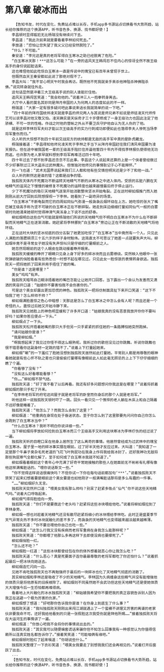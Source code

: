 # 第八章 破冰而出
        【告知书友，时代在变化，免费站点难以长存，手机app多书源站点切换看书大势所趋，站长给你推荐的这个换源APP，听书音色多、换源、找书都好使！】
       李昌顿时显得尴尬无比杨瑞没有继续问下去。
       李昌道：“我此次前来就是要看着李林如何死去。”
       李放道：“恐怕让您失望了我义父已经安然脱险了。”
       “什么？不可能。”
       秦安道：“李兄这是真的老将军得白玉寒冰之助已经脱离了危险。”
       “白玉寒冰天那！***这怎么可能？”在一旁的追风天王韩闯忍不住内心的惊讶全然不故王级高手的身份说起脏话来。
       这也难怪他如此吃惊白玉寒冰一直是传说中的瑰宝已有百年未曾现于世上。
       但既然血天王秦安都如此说了那绝对假不了。
       李昌大叫：“我不甘心明天午时我会再访。既然他不死我就亲手来杀他神阻杀神佛阻杀佛。”说完转身就往外走。
       这句话显然是冲着三大王级高手说的别人谁能拦住他。
       追风天王韩闯苦笑道：“我会劝他的。”说着冲三人一抱拳转身离去。
       大厅中人看的莫名其妙同是拜月帝国的人为何两人的态度如此的不一样。
       杨瑞道：“大家一定有很多疑问吧此事说来话长我就简单的说一下吧。”
       “四十年前的拜月国统帅凌天就是李昌的师兄两人与其说是师兄弟不如说是师徒凌天代师传艺可以说李昌对他又敬又怕。凌天确实是天纵奇才三十岁便修成了一身王级功力也因此注定了他骄横、不可一世的性格。作战之时他的营帐之外从不要卫兵守护他自认为无人伤的了他。
       就是这样李林将军夫妇才能以次王级高手的实力行刺成功即便如此也落得李夫人惨死当场李将军重伤而归。”
       众人听的大惊想不到四十年前交战双方的统帅都是无敌的高手军中真的是卧虎藏龙。
       杨瑞接着道：“李昌得知他师兄凌天死于李林之手当下从拜月帝国赶往我们清风帝国要为凌天报仇。但在途中被我国老一辈的王级高手阻拦住并逼他誓四十年内不得找李林报仇使得他无功而返。也许那为老人家早就料想到李将军再难活过四十年吧。
       四十年过去了想不到李昌还念念不忘此事。李昌这个人说起来还算的上是一个侠者曾经做过不少好事除过江洋大盗杀过武林魔头。但惟独对他师兄的事情耿记于心不能释怀。”
       刘一飞也道：“武术无国界说起来我们三人都和他有些交情但明天还是少不了和他一战。”
       众人听的默然这是谁的错？这都是战争的错。
       独孤败天体内不死魔功不断运转天地精气不断的从寒冰之中进入体内。受损的五脏六腑在天地精气的滋润之下慢慢的被修复不死魔功的运转度也越来越慢最后终于停止运行。
       少了不死魔功的吸引天地精气逐渐开始消散整块坚冰开始龟裂。正在这时柳如烟推门而入她刚刚从前大厅回到后院想探视一下李林。她看到了一副奇异的场景。
       “白玉寒冰”不断龟裂而它的四周如同仙气弥漫一般袅袅云烟环绕在上方。她吃惊的张大了嘴巴被王级高手称为坚不可破的白玉寒冰正在不断碎裂。她走到床边细细打量如同仙气一般的白雾顿时向她涌来她顿时觉得神清气爽浑身上下说不出的舒泰。
       柳如烟明白这些白气可能就是杨瑞他们所说的天地精气但不明白白玉寒冰不为什么在不断碎裂而天地精气正在逐渐消散。她赶紧将李林挪到“白玉寒冰”旁边让正在不断消散的天地精气将他环绕。
       正在这时大块的坚冰彻底的四分五裂了她更加吃惊了“白玉寒冰”当中竟然有一个人。只见此人满脸的落腮胡须三十五六岁的样子身材魁伟。这简直太不可思议了她差一点就要失声大叫。柳如烟毕竟不是寻常女子她没有失声惊叫只是仔细的打量眼前之人。
       她忽然现眼前的这个人眼皮在跳动接着睁开眼来。
       独孤败天缓缓的睁开了眼睛只见身上身下好多的碎冰块而且云雾缭绕。突然映入他眼中一张吹弹欲破的俏脸看着有些熟悉但一时想不起在哪见过。只见此女一脸惊骇的表情转身欲逃。独孤败天一把将她抓了回来并用手捂住了她的嘴。
       “你是谁？这是哪里？”
       美女“呜呜”有声。
       独孤败天暗骂自己糊涂捂着她的嘴巴怎能让让她开口回答。当下露出一个自认为友善而又潇洒的笑容开口道：“姑娘你不要害怕我不会伤害你的。”
       可是这个美女却露出更加恐慌的神色。独孤败天一把将仿制面具扯下来开口笑道：“这下不怕我了吧？怎么样帅不帅？”
       柳如烟满脸震惊之色心中暗想：天那这是怎么了白玉寒冰之中怎么会有人呢？而且还是一个奇怪的人。震惊过后她又开始冷静下来。
       独孤败天见她脸上的神色明显缓和了许多开口道：“姑娘我真的没有恶意我放开你你不要叫好吗？如果你答应便点一下头。”
       柳如烟点了一下头。
       独孤败天松开捂着她嘴的那只大手但另一只手紧紧的抓住她的一条胳膊怕她突然跑掉。
       “请问姑娘你是谁？”
       “我是柳如烟。”
       “啊我想起来了我见过你怪不得这么眼熟呢。我听过你的歌但没见过你跳舞。听说你跳舞也很不错恩看你这副身材一定跳的错不了。”说着上下打量起她来。
       柳如烟“唰”的一下羞红了脸她没想到独孤败天居然如此打量她。平常别人都是用尊敬的眼神看她就是有些心怀不轨之辈也只是偷偷打量哪有像眼前此人如此毫无顾忌的上上下下仔仔细细的瞧了个遍。
       “你看够了没有？”
       “没有这么好看哪能看够？”
       “你……”柳如烟不禁气结。
       独孤败天道：“好了我不看了以后再看。我还有好多问题想问你我这是在哪里？”说着将抓着柳如烟的那只手松了开来。
       “在李林老将军的府宅这间屋子就是老将军的卧室而你身后的那个人就是老将军。”
       听他这样一说独孤败天顿时吓了一跳。回头一看只见一个憔悴的老人躺在木床上和自己隔着不远好像是睡着了。
       独孤败天道：“他怎么了？而我怎么会到了这里？”
       柳如烟道：“他重病在身现在处于昏迷状态。至于你怎么到了这里那要先问问你自己你怎么会跑到了白玉寒冰当中？”
       “什么白玉寒冰？我听不明白你说详细一些。”
       当下柳如烟将李放如何捡到白玉寒冰而三个王级高手又利用这块寒冰为李林疗伤的经过说了一遍。
       独孤败天听的目瞪口呆在他身上居然生了这么离奇的事情。他居然曾经成为过武林中的瑰宝白玉寒冰。屋子里一地的碎冰事实摆在眼前。过了好半天他才反应过来。大叫道：“我知道了一定是那个牛鼻子臭杂毛死老道的飞花飞叶狗屁功在我身上作将我给我冰封了。还好我神功无敌将那些狗屁寒气全都化解了。至于如何成了白玉寒冰我就不知道了。”
       柳如烟看着眼前这个青年心中充满了好奇平常她接触的那些人在她面前无不彬彬有礼哪有像他这样满嘴脏话的。“喂你说话斯文一些。”
       “你不觉得这样说话很痛快吗？不信你试一下你在每句话前都加句‘***’。”说着独孤败天不禁笑了起来幻想着要是眼前这个美女要是也如他刚才一般满嘴脏话那将是多么有趣的一件事。
       “……”柳如烟好久无言。
       独孤败天突然开口道：“喂美女我有那么帅吗？别呆了赶紧多吸点‘仙气’你不说这些天地精气吗。”说着大口呼吸起来。
       柳如烟气得将脸扭向一旁。
       独孤败天道：“你们不是要救这个老头吗？赶紧将这些冰块喂给他吃。”说着将柳如烟拉到了李林身旁。
       柳如烟一想也对趁着天地精气还没有散尽赶紧将细小的冰块喂给李林吃。此时正是盛夏季节天气异常炎热不多时冰块就融化的差不多了。而袅袅的天地精气也变得越来越淡越来越稀薄。
       独孤败天道：“你不要总喂他你自己也吃一些。”
       柳如烟道：“这怎么行我又没有疾病而老将军重病在身我怎么能那样呢？”
       独孤败天笑道：“你都喂了他那么多再这样下去即使没病也要撑死了。”
       柳如烟俏脸一红。
       “怎么还不吃？”
       柳如烟脸一红道：“这些冰块都曾经包在你的体外想着就恶心你让我怎么吃？”
       独孤败天道：“什么恶心？真是死要面子连你最最尊敬的老将军都吃了你还怕什么？”说着抓起最后一把冰块向她送去。
       柳如烟连忙闪向一边。
       见她不肯吃独孤败天也不再勉强终于最后的一块碎冰也化了天地精气彻底的消散了。
       其实柳如烟和李林还是吸收了不少的天地精气。李林因为久病缠身这些精气并没有能增强他的体质只是将他原有的旧疾根除了。柳如烟则不同虽然她不会武功但这些天地精气还是使她体质大大增强今后一生恐怕都再难得病。
       看着地上大片融化的冰水独孤败天道：“柳姑娘我希望你不要把我的真正容貌告诉别人因为我正在逃避一个极为厉害的仇家。”
       柳如烟想了想道：“好吧那你告诉我你是谁？在你身上到底生了什么事？”
       独孤败天道：“我叫独孤败天刚刚出来闯江湖就遇上了一个蛮横不讲理又厉害的离谱的老家伙非要我命不可。还好我给他看到的只是一张假脸这次我受伤就是拜他所赐……”接着独孤败天将在大运河生的事情讲了一遍。
       柳如烟道：“你放心吧我不会将你的事情说出去的。”
       独孤败天道：“其实我可以随便编套谎话来骗你但不知怎么回事我有一种感觉认为你值得信赖所以连真实姓名都告诉你了。”接着笑笑道：“可能咱俩有缘吧。”
       柳如烟顿时脸红了起来嗔道：“你胡说些什么。”
       独孤败天整理了一下衣衫笑道：“喂美女我要走了别想我我们还会再相见的。”说着打开后窗跃了出去。
       ...
       【告知书友，时代在变化，免费站点难以长存，手机app多书源站点切换看书大势所趋，站长给你推荐的这个换源APP，听书音色多、换源、找书都好使！】